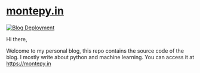 # [montepy.in](https://montepy.in)

[![Blog Deployment](https://github.com/mohit2152sharma/montepy.in/actions/workflows/gh-pages.yml/badge.svg?branch=main)](https://github.com/mohit2152sharma/montepy.in/actions/workflows/gh-pages.yml)

Hi there,

Welcome to my personal blog, this repo contains the source code of the blog. I mostly write about python and machine learning. You can access it at https://montepy.in
